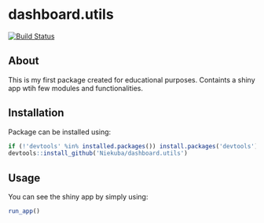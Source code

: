 # dashboard.utils
[![Build Status](https://travis-ci.org/Niekuba/dashboard.utils.svg?branch=master)](https://travis-ci.org/Niekuba/dashboard.utils)

## About
This is my first package created for educational purposes. Containts a shiny app wtih few modules and functionalities.

## Installation
Package can be installed using:
```R
if (!'devtools' %in% installed.packages()) install.packages('devtools')
devtools::install_github('Niekuba/dashboard.utils')
```

## Usage
You can see the shiny app by simply using:
```R 
run_app()
```
